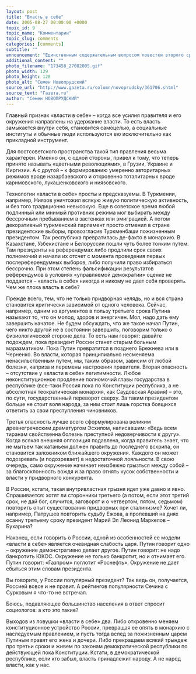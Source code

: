 ```yaml
---
layout: post
title: "Власть в себе"
date: 2005-08-27 00:00:00 +0000
topic_id: 9
topic_name: "Комментарии"
topic_slug: comments
categories: [comments]
subtitle: ""
announcement: "Единственным содержательным вопросом повестки второго срока Путина стал третий. В России окончательно сформировалась «власть в себе» – по аналогии с вещью в себе. Это значит, что страна неизбежно станет заложницей борьбы кучки придворных за сохранение власти как последней гарантии сохранения их собственности и, возможно, личной свободы."
additional_content: ""
photo_filename: "173458_27082005.gif"
photo_width: 129
photo_height: 128
photo_alt: "Семен Новопрудский"
source_url: "http://www.gazeta.ru/column/novoprudsky/361706.shtml"
source_text: "Газета.ru"
author: "Семен НОВОПРУДСКИЙ"
---
```

Главный признак «власти в себе» – когда все усилия правителя и его окружения направлены на удержание власти. То есть власть замыкается внутри себя, становится самоцелью, а социальные институты и обычные люди используются ею исключительно как прикладной инструмент.

Для постсоветского пространства такой тип правления весьма характерен. Именно он, с одной стороны, привел к тому, что теперь принято называть «цветными революциями», в Грузии, Украине и Киргизии. А с другой – к формированию умеренно авторитарных режимов вроде назарбаевского и откровенно тоталитарных вроде каримовского, лукашенковского и ниязовского.

Технологии «власти в себе» просты и предсказуемы. В Туркмении, например, Ниязов уничтожил всякую живую политическую активность, и без того традиционно невысокую. Еще в советское время любой подлинный или мнимый противник режима мог выбирать между бессрочным пребыванием в застенках или эмиграцией. А потом декоративный туркменский парламент просто отменил в стране президентские выборы, провозгласив Туркменбаши пожизненным президентом. Так республика превратилась де-факто в монархию. В Казахстане, Узбекистане и Белоруссии пошли чуть более тонким путем. Там президенты на референдумах либо продлили срок своих полномочий и начали их отсчет с момента проведения первых послереферендумных выборов, либо получили право избираться бессрочно. При этом степень фальсификации результатов референдумов в условиях «управляемой демократии» оценке не поддается – «власть в себе» никогда и никому не дает себя проверять. Чем же плоха власть в себе?

Прежде всего, тем, что не только придворная челядь, но и вся страна становится критически зависимой от одного человека. Сейчас, например, одним из аргументов в пользу третьего срока Путина называют то, что он молод, здоров и энергичен. Мол, надо дать ему завершить начатое. Не будем обсуждать, что же такое начал Путин, чего никто другой не в состоянии завершить, поговорим только о физиологической стороне дела. То есть нам говорят: давайте подождем, пока президент России станет старым больным маразматиком. Пока Путин превратится в позднего Брежнева или в Черненко. Во власти, которая принципиально несменяема ненасильственным путем, мы, таким образом, зависим от любой болезни, каприза и перемены настроения правителя. Вторая опасность – отсутствие у «власти в себе» легитимности. Любое неконституционное продление полномочий главы государства в республике (все-таки Россия пока по Конституции республика, а не абсолютная теократическая монархия, как Саудовская Аравия) – это, по сути, государственный переворот сверху. За таким президентом больше не стоит воля народа, за ним стоит лишь горстка боящихся ответить за свои преступления чиновников.

Третья опасность лучше всего сформулирована великим древнегреческим драматургом Эсхилом, написавшим: «Ведь всем тиранам свойственна болезнь преступной недоверчивости к другу». Когда всякая внешняя оппозиция подавлена, когда правитель знает, что не мытьем так катаньем должен править до последнего всхрипа, он становится заложником ближайшего окружения. Каждого он может подозревать (и подозревает) в недостаточной лояльности. В свою очередь, само окружение начинает неизбежно грызться между собой – за благосклонность вождя и за право отнять кусок собственности и власти у придворного конкурента.

В России, кстати, такая внутривластная грызня идет уже давно и явно. Спрашивается: хотят ли сторонники третьего (а потом, если этот третий срок, не дай бог, случится, заговорят и о четвертом, пятом, седьмом) повторить опыт существования придворных при сталинизме? Хочет ли, например, Патрушев повторить судьбу Ежова, а пропевший на днях осанну третьему сроку президент Марий Эл Леонид Маркелов – Бухарина?

Наконец, если говорить о России, одной из особенностей ее модели «власти в себе» является очевидная слабость царя. Путин говорит одно – окружение демонстративно делает другое. Путин говорит: не надо банкротить ЮКОС. Окружение не только банкротит, но и отнимает его. Путин говорит: «Газпром» поглотит «Роснефть». Окружение не дает сбыться этим словам президента.

Вы говорите, у России популярный президент? Так ведь он, получается, Россией вовсе и не правит. А рейтингов популярности Сечина с Сурковым я что-то не встречал.

Боюсь, подавляющее большинство населения в ответ спросит социологов: а кто это такие?

Выходов из ловушки «власти в себе» два. Либо откровенно меняем конституционное устройство России, превращая ее опять в монархию с наследуемым правлением, и пусть тогда вслед за пожизненным царем Путиным правят его жена и дочери. Либо прекращаем всякий трындеж про третьи сроки и живем по законам демократической республики по действующей пока Конституции. Кстати, в демократической республике, если кто забыл, власть принадлежит народу. А не народ власти, как у нас.
